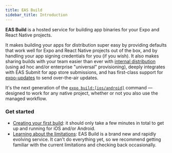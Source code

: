 ```yaml
---
title: EAS Build
sidebar_title: Introduction
---
```


**EAS Build** is a hosted service for building app binaries for your Expo and React Native projects.

It makes building your apps for distribution super easy by providing defaults that work well for Expo and React Native projects out of the box, and by handling your app signing credentials for you (if you wish). It also makes sharing builds with your team easier than ever with [internal distribution](internal-distribution.md) (using ad hoc and/or enterprise "universal" provisioning), deeply integrates with EAS Submit for app store submissions, and has first-class support for [expo-updates](updates.md) to send over-the-air updates.

It's the next generation of the [`expo build:[ios/android]`](/distribution/building-standalone-apps.md) command &mdash; designed to work for any native project, whether or not you also use the managed workflow.

### Get started

- [Creating your first build](setup.md): it should only take a few minutes in total to get up and running for iOS and/or Android.
- [Learning about the limitations](/build-reference/limitations.md): EAS Build is a brand new and rapidly evolving service. It can't do everything yet, so we recommend getting familiar with the current limitations and checking back occasionally.
